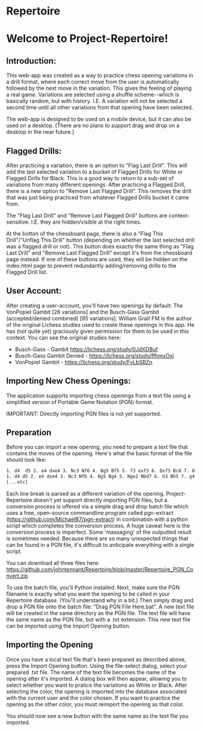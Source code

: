 # Repertoire
# Welcome to Project-Repertoire! 

## Introduction: 

This web-app was created as a way to practice chess opening variations in a drill format, where each correct move from the user is automatically followed by the next move in the variation. This gives the feeling of playing a real game. Variations are selected using a shuffle scheme--which is basically random, but with history. I.E. A variation will not be selected a second time until all other variations from that opening have been selected. 

The web-app is designed to be used on a mobile device, but it can also be used on a desktop. [There are no plans to support drag and drop on a desktop in the near future.]

## Flagged Drills: 

After practicing a variation, there is an option to "Flag Last Drill". This will add the last selected variation to a bucket of Flagged Drills for White or Flagged Drills for Black. This is a good way to return to a sub-set of variations from many different openings. After practicing a Flagged Drill, there is a new option to "Remove Last Flagged Drill". This removes the drill that was just being practiced from whatever Flagged Drills bucket it came from. 

The "Flag Last Drill" and "Remove Last Flagged Drill" buttons are context-sensitive. I.E. they are hidden/visible at the right times. 

At the botton of the chessboard page, there is also a "Flag This Drill"/"Unflag This Drill" button (depending on whether the last selected drill was a flagged drill or not). This button does exactly the same thing as "Flag Last Drill" and "Remove Last Flagged Drill" except it's from the chessboard page instead. If one of these buttons are used, they will be hidden on the index.html page to prevent redundantly adding/removing drills to the Flagged Drill list. 

## User Account: 

After creating a user-account, you'll have two openings by default: The VonPopiel Gambit [26 variations] and the Busch-Gass Gambit (accepted/denied combined) [95 variations]. William Graif FM is the author of the original Lichess studies used to create these openings in this app. He has (not quite yet) graciously given permission for them to be used in this context. You can see the original studies here: 

- Busch-Gass - Gambit <https://lichess.org/study/0JdXDBuf>
- Busch-Gass Gambit Denied - <https://lichess.org/study/ffhmxOxi>
- VonPopiel Gambit - <https://lichess.org/study/FvLbSBZn>

## Importing New Chess Openings:

The application supports importing chess openings from a text file using a simplified version of Portable Game Notation (PGN) format. 

IMPORTANT: Directly importing PGN files is not yet supported. 

## Preparation

Before you can import a new opening, you need to prepare a text file that contains the moves of the opening. Here's what the basic format of the file should look like:

```sh
1. d4  d5 2. e4 dxe4 3. Nc3 Nf6 4. Bg5 Bf5 5. f3 exf3 6. Qxf3 Bc8 7. O-O-O e6 *
1. d4 d5 2. e4 dxe4 3. Nc3 Nf6 4. Bg5 Bg4 5. Nge2 Nbd7 6. h3 Bh5 7. g4 Bg6 8. Nf4 e6 9. h4 h6 *
[...etc]
```

Each line break is parsed as a different variation of the opening. Project-Repertoire doesn't yet support directly importing PGN files, but a conversion process is offered via a simple drag and drop batch file which uses a free, open-source commandline program called pgn-extract (https://github.com/MichaelB7/pgn-extract) in combination with a python script which completes the conversion process. A huge caveat here is the conversion process is imperfect. Some 'massaging' of the outputted result is sometimes needed. Because there are so many unexpected things that can be found in a PGN file, it's difficult to anticipate everything with a single script. 

You can download all three files here: https://github.com/johntennant/Repertoire/blob/master/Repertoire_PGN_Convert.zip

To use the batch file, you'll Python installed. Next, make sure the PGN filename is exactly what you want the opening to be called in your Repertoire database. (You'll understand why in a bit.) Then simply drag and drop a PGN file onto the batch file: "Drag PGN File Here.bat". A new text file will be created in the same directory as the PGN file. The text file will have the same name as the PGN file, but with a .txt extension. This new text file can be imported using the Import Opening button. 

## Importing the Opening

Once you have a local text file that's been prepared as described above, press the Import Opening button. Using the file-select dialog, select your prepared .txt file. The name of the text file becomes the name of the opening after it's imported. A dialog box will then appear, allowing you to select whether you want to pratice the variations as White or Black. After selecting the color, the opening is imported into the database associated with the current user and the color chosen. If you want to practice the opening as the other color, you must reimport the opening as that color. 

You should now see a new button with the same name as the text file you imported. 